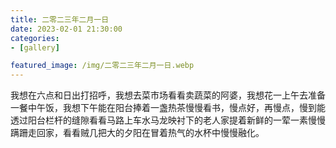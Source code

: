 ```yaml
---
title: 二零二三年二月一日
date: 2023-02-01 21:30:00
categories:
- [gallery]

featured_image: /img/二零二三年二月一日.webp
---
```


我想在六点和日出打招呼，我想去菜市场看看卖蔬菜的阿婆，我想花一上午去准备一餐中午饭，我想下午能在阳台捧着一盏热茶慢慢看书，慢点好，再慢点，慢到能透过阳台栏杆的缝隙看看马路上车水马龙映衬下的老人家提着新鲜的一荤一素慢慢蹒跚走回家，看看贼几把大的夕阳在冒着热气的水杯中慢慢融化。